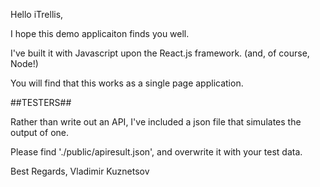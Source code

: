 Hello iTrellis,

I hope this demo applicaiton finds you well.

I've built it with Javascript upon the React.js framework. (and, of course, Node!)

You will find that this works as a single page application. 

##TESTERS##

Rather than write out an API, I've included a json file that simulates the output of one.

Please find './public/apiresult.json', and overwrite it with your test data.

Best Regards,
Vladimir Kuznetsov
